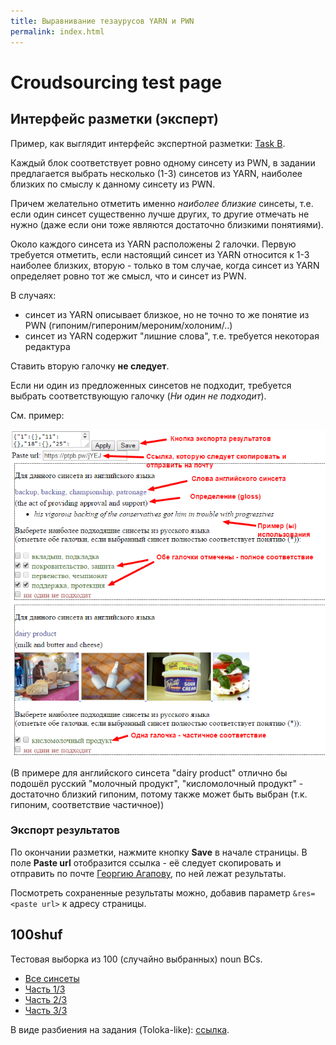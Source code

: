```yaml
---
title: Выравнивание тезаурусов YARN и PWN
permalink: index.html
---
```


# Croudsourcing test page

## Интерфейс разметки (эксперт)

Пример, как выглядит интерфейс экспертной разметки: 
[Task B](test/index.html?ctx=input/taskB/100shuf.json&template=taskB.hbs).

Каждый блок соответствует ровно одному синсету из PWN, в задании предлагается выбрать несколько (1-3) синсетов из YARN, наиболее близких по смыслу к данному синсету из PWN.

Причем желательно отметить именно _наиболее близкие_ синсеты, т.е. если один синсет существенно лучше других, то другие отмечать не нужно (даже если они тоже являются достаточно близкими понятиями).

Около каждого синсета из YARN расположены 2 галочки. Первую требуется отметить, если настоящий синсет из YARN относится к 1-3 наиболее близких, вторую - только в том случае, когда синсет из YARN определяет ровно тот же смысл, что и синсет из PWN.

В случаях:

* синсет из YARN описывает близкое, но не точно то же понятие из PWN (гипоним/гипероним/мероним/холоним/..)
* синсет из YARN содержит "лишние слова", т.е. требуется некоторая редактура

Ставить вторую галочку **не следует**.

Если ни один из предложенных синсетов не подходит, требуется выбрать соответствующую галочку (_Ни один не подходит_).

См. пример:

![TaskB example](taskB-example.png)

(В примере для английского синсета "dairy product" отлично бы подошёл русский "молочный продукт", "кисломолочный продукт" - достаточно близкий гипоним, потому также может быть выбран (т.к. гипоним, соответствие частичное))

### Экспорт результатов

По окончании разметки, нажмите кнопку **Save** в начале страницы. В поле **Paste url** отобразится ссылка - её следует скопировать и отправить по почте [Георгию Агапову](mailto:george.agapov@gmail.com), по ней лежат результаты.

Посмотреть сохраненные результаты можно, добавив параметр `&res=<paste url>` к адресу страницы.

## 100shuf

Тестовая выборка из 100 (случайно выбранных) noun BCs.

* [Все синсеты](test/index.html?ctx=input/taskB/100shuf.json&template=taskB.hbs)
* [Часть 1/3](test/index.html?ctx=input/taskB/100shuf.1.json&template=taskB.hbs)
* [Часть 2/3](test/index.html?ctx=input/taskB/100shuf.2.json&template=taskB.hbs)
* [Часть 3/3](test/index.html?ctx=input/taskB/100shuf.3.json&template=taskB.hbs)

В виде разбиения на задания (Toloka-like): [ссылка](test/index.html?ctx=input/taskA/100shuf.json&template=taskA.hbs).

